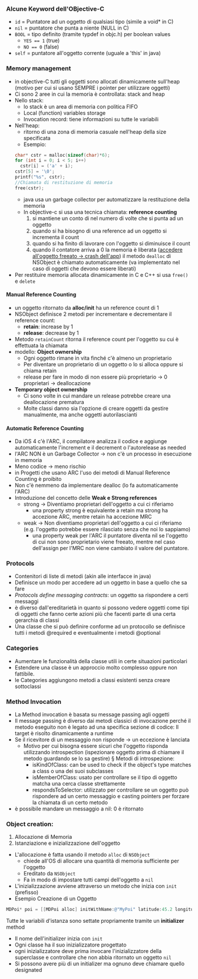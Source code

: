 ### Alcune Keyword dell'OBjective-C
- `id` = Puntatore ad un oggetto di qualsiasi tipo (simile a void* in C)
- `nil` = puntatore che punta a niente (NULL in C)
- `BOOL` = tipo definito (tramite typdef in objc.h) per boolean values
  - `YES == 1` (true)
  - `NO == 0` (false)
- `self` = puntatore all'oggetto corrente (uguale a 'this' in java)

### Memory management
- in objective-C tutti gli oggetti sono allocati dinamicamente sull'heap (motivo per cui si usano SEMPRE i pointer per utilizzare oggetti)
- Ci sono 2 aree in cui la memoria è controllata: stack and heap
- Nello stack:
  - lo stack è un area di memoria con politica FIFO
  - Local (function) variables storage
  - Invocation record: tiene informazioni su tutte le variabili
- Nell'heap:
  - ritorno di una zona di memoria casuale nell'heap della size specificata
  - Esempio:
  ```c
  char* cstr = malloc(sizeof(char)*6);
  for (int i = 0; i < 5; i++)
  	cstr[i] = ('a' + i);
  cstr[5] = '\0';
  printf("%s", cstr);
  //Chiamata di restituzione di memoria
  free(cstr);
  ```
  - java usa un garbage collector per automatizzare la restituzione della memoria
  - In objective-c si usa una tecnica chiamata: **reference counting**
    1. si mantiene un conto di nel numero di volte che si punta ad un oggetto
	2. quando si ha bisogno di una reference ad un oggetto si incrementa il count
	3. quando si ha finito di lavorare con l'oggetto si diminuisce il count
	4. quando il contatore arriva a 0 la memoria è liberata (<ins>accedere all'oggetto freeato -> crash dell'app</ins>) il metodo `dealloc` di NSObject è chiamato automaticamente (va implementato nel caso di oggetti che devono essere liberati)
- Per restituire memoria allocata dinamicamente in C e C++ si usa `free()` e `delete`


#### Manual Reference Counting
- un oggetto ritornato da **alloc/init** ha un reference count di 1
- NSObject definisce 2 metodi per incrementare e decrementare il reference count:
  - **retain**: increase by 1
  - **release**: decrease by 1
- Metodo `retainCount` ritorna il reference count per l'oggetto su cui è effettuata la chiamata
- modello: **Object ownership**
  - Ogni oggetto rimane in vita finché c'è almeno un proprietario
  - Per diventare un proprietario di un oggetto o lo si alloca oppure si chiama retain
  - release per fare in modo di non essere più proprietario -> 0 proprietari -> deallocazione
- **Temporary object ownership**
  - Ci sono volte in cui mandare un release potrebbe creare una deallocazione prematura
  - Molte classi danno sia l'opzione di creare oggetti da gestire manualmente, ma anche oggetti autorilascianti

#### Automatic Reference Counting
- Da iOS 4 c'è l'ARC, il compilatore analizza il codice e aggiunge automaticamente l'increment e il decrement o l'autorelease as needed
- l'ARC NON è un Garbage Collector -> non c'è un processo in esecuzione in memoria
- Meno codice -> meno rischio
- in Progetti che usano ARC l'uso dei metodi di Manual Reference Counting è proibito
- Non c'è nemmeno da implementare dealloc (lo fa automaticamente l'ARC)
- Introduzione del concetto delle **Weak e Strong references**
  - strong -> Diventiamo proprietari dell'oggetto a cui ci riferiamo 
    - una property strong è equivalente a retain ma strong ha accezione ARC, mentre retain ha accezione MRC
  - weak -> Non diventiamo proprietari dell'oggetto a cui ci riferiamo (e.g. l'oggetto potrebbe essere rilasciato senza che noi lo sappiamo)
    - una property weak per l'ARC il puntatore diventa nil se l'oggetto di cui non sono proprietario viene freeato, mentre nel caso dell'assign per l'MRC non viene cambiato il valore del puntatore.


### Protocols
- Contenitori di liste di metodi (akin alle interfacce in java)
- Definisce un modo per accedere ad un oggetto in base a quello che sa fare
- _Protocols define messaging contracts_: un oggetto sa rispondere a certi messaggi
- è diverso dall'ereditarietà in quanto si possono vedere oggetti come tipi di oggetti che fanno certe azioni più che facenti parte di una certa gerarchia di classi
- Una classe che si può definire conforme ad un protocollo se definisce tutti i metodi @required e eventualmente i metodi @optional

### Categories
- Aumentare le funzionalità della classe utili in certe situazioni particolari
- Estendere una classe è un approccio molto complesso oppure non fattibile.
- le Categories aggiungono metodi a classi esistenti senza creare sottoclassi

### Method Invocation
- La Method invocation è basata su message passing agli oggetti
- Il message passing è diverso dai metodi classici di invocazione perché il metodo eseguito non è legato ad una specifica sezione di codice: Il target è risolto dinamicamente a runtime
- Se il ricevitore di un messaggio non risponde -> un eccezione è lanciata
  - Motivo per cui bisogna essere sicuri che l'oggetto risponda utilizzando introspection (ispezionare oggetto prima di chiamare il metodo guardando se lo sa gestire) § Metodi di introspezione:
    - isKindOfClass: can be used to check if the object's type matches a class o una dei suoi subclasses
    - isMemberOfClass: usato per controllare se il tipo di oggetto 	matcha una cerca classe strettamente
    - respondsToSelector: utilizzato per controllare se un oggetto può rispondere ad un certo messaggio e casting pointers per forzare la chiamata di un certo metodo
- è possibile mandare un messaggio a nil: 0 è ritornato

### Object creation:
1. Allocazione di Memoria
2. Istanziazione e inizializzazione dell'oggetto
- L'allocazione è fatta usando il metodo `alloc` di `NSObject`
  - chiede all'OS di allocare una quantità di memoria sufficiente per l'oggetto
  - Ereditato da `NSObject`
  - Fa in modo di impostare tutti campi dell'oggetto a `nil`
- L'inizializzazione avviene attraverso un metodo che inizia con `init` (prefisso)
- Esempio Creazione di un Oggetto
```mm
MDPoi* poi = [[MDPoi alloc] initWithName:@"MyPoi" latitude:45.2 longitude: 10.12];
```


Tutte le variabili d'istanza sono settate propriamente tramite un **initializer** method
- Il nome dell'initializer inizia con `init`
- Ogni classe ha il suo inizializzatore progettato
- ogni inizializzatore deve prima invocare l'inizializzatore della superclasse e controllare che non abbia ritornato un oggetto `nil`
- Si possono avere più di un initializer ma ognuno deve chiamare quello designated

